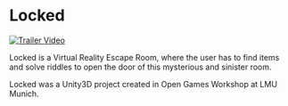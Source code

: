 # Locked


[![Trailer Video](https://img.youtube.com/vi/rngUstGVDdE/0.jpg)](https://www.youtube.com/watch?v=rngUstGVDdE)


Locked is a Virtual Reality Escape Room, where the user has to find items and solve riddles to open the door of this mysterious and sinister room.

Locked was a Unity3D project created in Open Games Workshop at LMU Munich.
